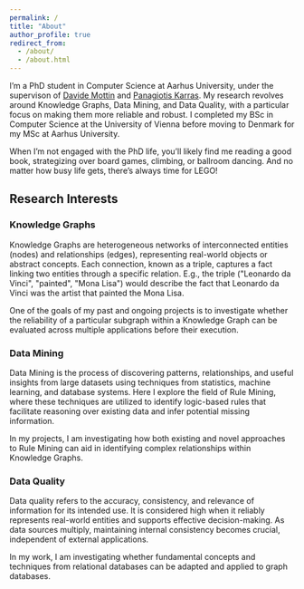 ```yaml
---
permalink: /
title: "About"
author_profile: true
redirect_from: 
  - /about/
  - /about.html
---
```


I’m a PhD student in Computer Science at Aarhus University, under the supervison of [Davide Mottin](https://mott.in/) and [Panagiotis Karras](https://cs.au.dk/~karras/). My research revolves around Knowledge Graphs, Data Mining, and Data Quality, with a particular focus on making them more reliable and robust. I completed my BSc in Computer Science at the University of Vienna before moving to Denmark for my MSc at Aarhus University.

When I’m not engaged with the PhD life, you’ll likely find me reading a good book, strategizing over board games, climbing, or ballroom dancing. And no matter how busy life gets, there’s always time for LEGO!

## Research Interests

### Knowledge Graphs

Knowledge Graphs are heterogeneous networks of interconnected entities (nodes) and relationships (edges), representing real-world objects or abstract concepts. Each connection, known as a triple, captures a fact linking two entities through a specific relation. E.g., the triple ("Leonardo da Vinci", "painted", "Mona Lisa") would describe the fact that Leonardo da Vinci was the artist that painted the Mona Lisa.

One of the goals of my past and ongoing projects is to investigate whether the reliability of a particular subgraph within a Knowledge Graph can be evaluated across multiple applications before their execution.

### Data Mining

Data Mining is the process of discovering patterns, relationships, and useful insights from large datasets using techniques from statistics, machine learning, and database systems. Here I explore the field of Rule Mining, where these techniques are utilized to identify logic-based rules that facilitate reasoning over existing data and infer potential missing information.

In my projects, I am investigating how both existing and novel approaches to Rule Mining can aid in identifying complex relationships within Knowledge Graphs.

### Data Quality

Data quality refers to the accuracy, consistency, and relevance of information for its intended use. It is considered high when it reliably represents real-world entities and supports effective decision-making. As data sources multiply, maintaining internal consistency becomes crucial, independent of external applications.

In my work, I am investigating whether fundamental concepts and techniques from relational databases can be adapted and applied to graph databases.